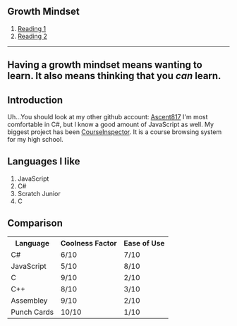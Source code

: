## Growth Mindset

1. [Reading 1](reading-01.md)
2. [Reading 2](reading-02.md)

---

Having a **growth mindset** means wanting to learn. It also means thinking that you *can* learn.
---
## Introduction
Uh...You should look at my other github account: 	[Ascent817](https://github.com/Ascent817)
I'm most comfortable in C#, but I know a good amount of JavaScript as well. My biggest project has been [CourseInspector](https://courseinspector.web.app).
It is a course browsing system for my high school.

## Languages I like
1. JavaScript
2. C#
3. Scratch Junior
4. C

## Comparison

<table>
  <tr>
    <th>Language</th>
    <th>Coolness Factor</th>
    <th>Ease of Use</th>
  </tr>
  <tr>
    <td>C#</td>
    <td>6/10</td>
    <td>7/10</td>
  </tr>
  <tr>
    <td>JavaScript</td>
    <td>5/10</td>
    <td>8/10</td>
  </tr>
  <tr>
    <td>C</td>
    <td>9/10</td>
    <td>2/10</td>
  </tr>
  <tr>
    <td>C++</td>
    <td>8/10</td>
    <td>3/10</td>
  </tr>
  <tr>
    <td>Assembley</td>
    <td>9/10</td>
    <td>2/10</td>
  </tr>
  <tr>
    <td>Punch Cards</td>
    <td>10/10</td>
    <td>1/10</td>
  </tr>
</table>
